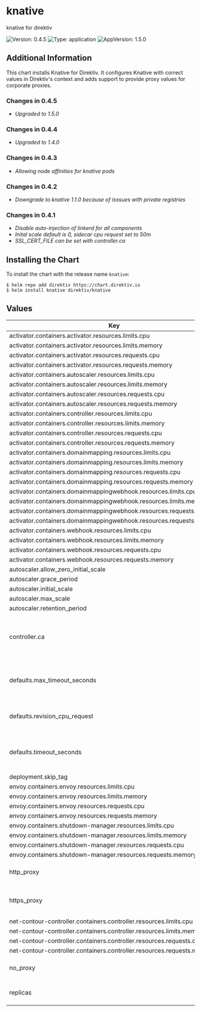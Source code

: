 # knative

knative for direktiv

![Version: 0.4.5](https://img.shields.io/badge/Version-0.4.5-informational?style=flat-square) ![Type: application](https://img.shields.io/badge/Type-application-informational?style=flat-square) ![AppVersion: 1.5.0](https://img.shields.io/badge/AppVersion-1.5.0-informational?style=flat-square)

## Additional Information

This chart installs Knative for Direktiv. It configures Knative with correct values in Direktiv's context and adds
 support to provide proxy values for corporate proxies.

### Changes in 0.4.5

- *Upgraded to 1.5.0*

### Changes in 0.4.4

- *Upgraded to 1.4.0*

### Changes in 0.4.3

- *Allowing node affinities for knative pods*

### Changes in 0.4.2

- *Downgrade to knative 1.1.0 because of isssues with private registries*

### Changes in 0.4.1

- *Disable auto-injection of linkerd for all components*
- *Inital scale default is 0, sidecar cpu request set to 50m*
- *SSL_CERT_FILE can be set with controller.ca*

## Installing the Chart

To install the chart with the release name `knative`:

```console
$ helm repo add direktiv https://chart.direktiv.io
$ helm install knative direktiv/knative
```

## Values

| Key | Type | Default | Description |
|-----|------|---------|-------------|
| activator.containers.activator.resources.limits.cpu | string | `"1"` |  |
| activator.containers.activator.resources.limits.memory | string | `"600Mi"` |  |
| activator.containers.activator.resources.requests.cpu | string | `"300m"` |  |
| activator.containers.activator.resources.requests.memory | string | `"60Mi"` |  |
| activator.containers.autoscaler.resources.limits.cpu | string | `"1"` |  |
| activator.containers.autoscaler.resources.limits.memory | string | `"1000Mi"` |  |
| activator.containers.autoscaler.resources.requests.cpu | string | `"100m"` |  |
| activator.containers.autoscaler.resources.requests.memory | string | `"100Mi"` |  |
| activator.containers.controller.resources.limits.cpu | string | `"1"` |  |
| activator.containers.controller.resources.limits.memory | string | `"1000Mi"` |  |
| activator.containers.controller.resources.requests.cpu | string | `"100m"` |  |
| activator.containers.controller.resources.requests.memory | string | `"100Mi"` |  |
| activator.containers.domainmapping.resources.limits.cpu | string | `"300m"` |  |
| activator.containers.domainmapping.resources.limits.memory | string | `"400Mi"` |  |
| activator.containers.domainmapping.resources.requests.cpu | string | `"30m"` |  |
| activator.containers.domainmapping.resources.requests.memory | string | `"40Mi"` |  |
| activator.containers.domainmappingwebhook.resources.limits.cpu | string | `"500m"` |  |
| activator.containers.domainmappingwebhook.resources.limits.memory | string | `"500Mi"` |  |
| activator.containers.domainmappingwebhook.resources.requests.cpu | string | `"100m"` |  |
| activator.containers.domainmappingwebhook.resources.requests.memory | string | `"100Mi"` |  |
| activator.containers.webhook.resources.limits.cpu | string | `"500m"` |  |
| activator.containers.webhook.resources.limits.memory | string | `"500Mi"` |  |
| activator.containers.webhook.resources.requests.cpu | string | `"100m"` |  |
| activator.containers.webhook.resources.requests.memory | string | `"100Mi"` |  |
| autoscaler.allow_zero_initial_scale | string | `"true"` |  |
| autoscaler.grace_period | string | `"120s"` |  |
| autoscaler.initial_scale | string | `"0"` |  |
| autoscaler.max_scale | string | `"5"` |  |
| autoscaler.retention_period | string | `"120s"` |  |
| controller.ca | string | `"none"` | CA certifcate for self-signed certificate registries |
| defaults.max_timeout_seconds | string | `"7200"` | maximum timeout for knative functions in seconds |
| defaults.revision_cpu_request | string | `"50m"` | cpu requests for direktiv sidecar |
| defaults.timeout_seconds | string | `"900"` | default timeout for knative functions in seconds |
| deployment.skip_tag | string | `"kind.local,ko.local,dev.local,localhost:5000,localhost:31212"` |  |
| envoy.containers.envoy.resources.limits.cpu | string | `"500m"` |  |
| envoy.containers.envoy.resources.limits.memory | string | `"500Mi"` |  |
| envoy.containers.envoy.resources.requests.cpu | string | `"200m"` |  |
| envoy.containers.envoy.resources.requests.memory | string | `"200Mi"` |  |
| envoy.containers.shutdown-manager.resources.limits.cpu | string | `"400m"` |  |
| envoy.containers.shutdown-manager.resources.limits.memory | string | `"400Mi"` |  |
| envoy.containers.shutdown-manager.resources.requests.cpu | string | `"40m"` |  |
| envoy.containers.shutdown-manager.resources.requests.memory | string | `"40Mi"` |  |
| http_proxy | string | `""` | HTTP proxy information for knative |
| https_proxy | string | `""` | HTTPS proxy information for knative |
| net-contour-controller.containers.controller.resources.limits.cpu | string | `"400m"` |  |
| net-contour-controller.containers.controller.resources.limits.memory | string | `"400Mi"` |  |
| net-contour-controller.containers.controller.resources.requests.cpu | string | `"40m"` |  |
| net-contour-controller.containers.controller.resources.requests.memory | string | `"400Mi"` |  |
| no_proxy | string | `"localhost,127.0.0.1,10.0.0.0/8,.svc,.cluster.local"` | No proxy information for knative |
| replicas | int | `1` | Replicas for knative components |

